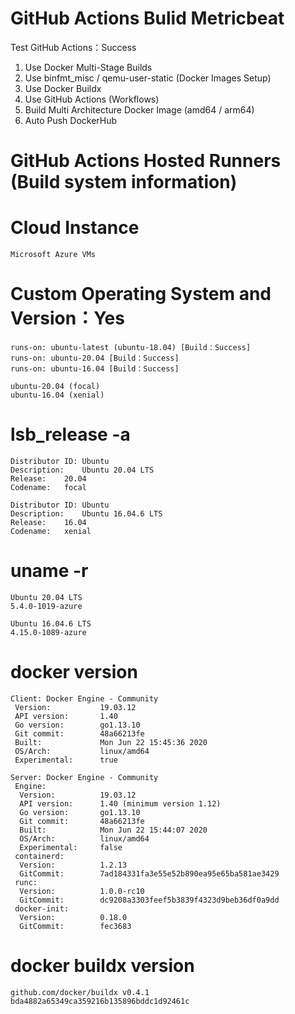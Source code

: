 # GitHub Actions Bulid Metricbeat
Test GitHub Actions：Success
1. Use Docker Multi-Stage Builds  
2. Use binfmt_misc / qemu-user-static (Docker Images Setup)
3. Use Docker Buildx  
4. Use GitHub Actions (Workflows)  
5. Build Multi Architecture Docker Image (amd64 / arm64)  
6. Auto Push DockerHub  
  
# GitHub Actions Hosted Runners (Build system information)
# Cloud Instance
    Microsoft Azure VMs

# Custom Operating System and Version：Yes
    runs-on: ubuntu-latest (ubuntu-18.04) [Build：Success]
    runs-on: ubuntu-20.04 [Build：Success]
    runs-on: ubuntu-16.04 [Build：Success]

    ubuntu-20.04 (focal)
    ubuntu-16.04 (xenial)

# lsb_release -a
    Distributor ID:	Ubuntu
    Description:	Ubuntu 20.04 LTS
    Release:	20.04
    Codename:	focal

    Distributor ID:	Ubuntu
    Description:	Ubuntu 16.04.6 LTS
    Release:	16.04
    Codename:	xenial

# uname -r
    Ubuntu 20.04 LTS
    5.4.0-1019-azure

    Ubuntu 16.04.6 LTS
    4.15.0-1089-azure

# docker version  
    Client: Docker Engine - Community
     Version:           19.03.12
     API version:       1.40
     Go version:        go1.13.10
     Git commit:        48a66213fe
     Built:             Mon Jun 22 15:45:36 2020
     OS/Arch:           linux/amd64
     Experimental:      true

    Server: Docker Engine - Community
     Engine:
      Version:          19.03.12
      API version:      1.40 (minimum version 1.12)
      Go version:       go1.13.10
      Git commit:       48a66213fe
      Built:            Mon Jun 22 15:44:07 2020
      OS/Arch:          linux/amd64
      Experimental:     false
     containerd:
      Version:          1.2.13
      GitCommit:        7ad184331fa3e55e52b890ea95e65ba581ae3429
     runc:
      Version:          1.0.0-rc10
      GitCommit:        dc9208a3303feef5b3839f4323d9beb36df0a9dd
     docker-init:
      Version:          0.18.0
      GitCommit:        fec3683

# docker buildx version
    github.com/docker/buildx v0.4.1 bda4882a65349ca359216b135896bddc1d92461c
